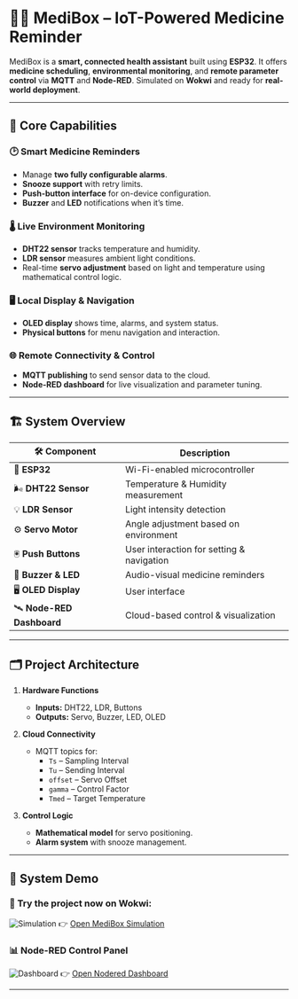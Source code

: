 # 🧑‍⚕️ MediBox – IoT-Powered Medicine Reminder 

MediBox is a **smart, connected health assistant** built using **ESP32**. It offers **medicine scheduling**, **environmental monitoring**, and **remote parameter control** via **MQTT** and **Node-RED**. Simulated on **Wokwi** and ready for **real-world deployment**.

---

## 🎯 Core Capabilities

### 🕑 Smart Medicine Reminders
- Manage **two fully configurable alarms**.
- **Snooze support** with retry limits.
- **Push-button interface** for on-device configuration.
- **Buzzer** and **LED** notifications when it’s time.

### 🌡️ Live Environment Monitoring
- **DHT22 sensor** tracks temperature and humidity.
- **LDR sensor** measures ambient light conditions.
- Real-time **servo adjustment** based on light and temperature using mathematical control logic.

### 🖥️ Local Display & Navigation
- **OLED display** shows time, alarms, and system status.
- **Physical buttons** for menu navigation and interaction.

### 🌐 Remote Connectivity & Control
- **MQTT publishing** to send sensor data to the cloud.
- **Node-RED dashboard** for live visualization and parameter tuning.

---

## 🏗️ System Overview

| 🛠️ **Component**      | **Description**                                |
|-----------------------|-------------------------------------------------|
| 📡 **ESP32**          | Wi-Fi-enabled microcontroller                   |
| 🌬️ **DHT22 Sensor**   | Temperature & Humidity measurement              |
| 💡 **LDR Sensor**     | Light intensity detection                       |
| ⚙️ **Servo Motor**    | Angle adjustment based on environment           |
| 🖲️ **Push Buttons**   | User interaction for setting & navigation       |
| 📢 **Buzzer & LED**    | Audio-visual medicine reminders                 |
| 🖥️ **OLED Display**   | User interface                                  |
| 🛰️ **Node-RED Dashboard** | Cloud-based control & visualization       |

---

## 🗂️ Project Architecture

1. **Hardware Functions**
   - **Inputs:** DHT22, LDR, Buttons
   - **Outputs:** Servo, Buzzer, LED, OLED

2. **Cloud Connectivity**
   - MQTT topics for:
     - `Ts` – Sampling Interval
     - `Tu` – Sending Interval
     - `offset` – Servo Offset
     - `gamma` – Control Factor
     - `Tmed` – Target Temperature

3. **Control Logic**
   - **Mathematical model** for servo positioning.
   - **Alarm system** with snooze management.

---

## 📸 System Demo

### 🔌 Try the project now on **Wokwi**: 
![Simulation](simulation.png) 
👉 [Open MediBox Simulation](https://wokwi.com/projects/1234567890abcdef)


### 📊 Node-RED Control Panel
![Dashboard](dashboard.png)
👉 [Open Nodered Dashboard](https://medibox.flowfuse.cloud/ui/#!/0?socketid=9VnMcR1psmGuU5jqAAB3)

---


